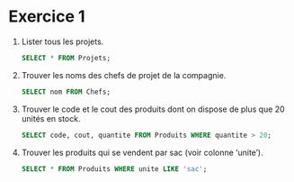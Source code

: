 # Exercice 1

1. Lister tous les projets.

    ```sql
    SELECT * FROM Projets;
    ```

2. Trouver les noms des chefs de projet de la compagnie.

    ```sql
    SELECT nom FROM Chefs;
    ```

3. Trouver le code et le cout des produits dont on dispose de plus que 20 unités en stock.

    ```sql
    SELECT code, cout, quantite FROM Produits WHERE quantite > 20;
    ```

4. Trouver les produits qui se vendent par sac (voir colonne ‘unite’).

    ```sql
    SELECT * FROM Produits WHERE unite LIKE 'sac'; 
    ```

